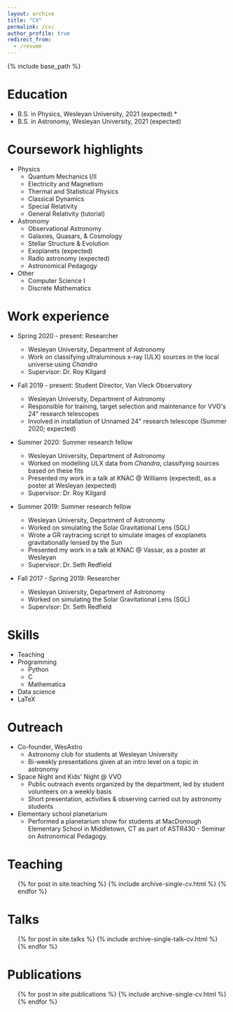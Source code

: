 ```yaml
---
layout: archive
title: "CV"
permalink: /cv/
author_profile: true
redirect_from:
  - /resume
---
```


{% include base_path %}

Education
======
* B.S. in Physics, Wesleyan University, 2021 (expected)
  * 
* B.S. in Astronomy, Wesleyan University, 2021 (expected)

Coursework highlights
======
* Physics
  * Quantum Mechanics I/II
  * Electricity and Magnetism
  * Thermal and Statistical Physics
  * Classical Dynamics
  * Special Relativity
  * General Relativity (tutorial)
* Astronomy
  * Observational Astronomy
  * Galaxies, Quasars, & Cosmology
  * Stellar Structure & Evolution
  * Exoplanets (expected)
  * Radio astronomy (expected)
  * Astronomical Pedagogy
* Other
  * Computer Science I
  * Discrete Mathematics

Work experience
======
* Spring 2020 - present: Researcher
  * Wesleyan University, Department of Astronomy
  * Work on classifying ultraluminous x-ray (ULX) sources in the local universe using *Chandra*
  * Supervisor: Dr. Roy Kilgard
  
* Fall 2019 - present: Student Director, Van Vleck Observatory
  * Wesleyan University, Department of Astronomy
  * Responsible for training, target selection and maintenance for VVO's 24" research telescopes
  * Involved in installation of Unnamed 24" research telescope (Summer 2020; expected)
  
* Summer 2020: Summer research fellow
  * Wesleyan University, Department of Astronomy
  * Worked on modelling ULX data from *Chandra*, classifying sources based on these fits
  * Presented my work in a talk at KNAC @ Williams (expected), as a poster at Wesleyan (expected)
  * Supervisor: Dr. Roy Kilgard
  
* Summer 2019: Summer research fellow
  * Wesleyan University, Department of Astronomy 
  * Worked on simulating the Solar Gravitational Lens (SGL)
  * Wrote a GR raytracing script to simulate images of exoplanets gravitationally lensed by the Sun
  * Presented my work in a talk at KNAC @ Vassar, as a poster at Wesleyan
  * Supervisor: Dr. Seth Redfield

* Fall 2017 - Spring 2019: Researcher
  * Wesleyan University, Department of Astronomy
  * Worked on simulating the Solar Gravitational Lens (SGL)
  * Supervisor: Dr. Seth Redfield
  
Skills
======
* Teaching
* Programming
  * Python
  * C
  * Mathematica
* Data science
* LaTeX

Outreach
======
* Co-founder, WesAstro
  * Astronomy club for students at Wesleyan University
  * Bi-weekly presentations given at an intro level on a topic in astronomy
* Space Night and Kids' Night @ VVO
  * Public outreach events organized by the department, led by student volunteers on a weekly basis
  * Short presentation, activities & observing carried out by astronomy students
* Elementary school planetarium
  * Performed a planetarium show for students at MacDonough Elementary School in Middletown, CT as part of ASTR430 - Seminar on Astronomical Pedagogy.

Teaching
======
  <ul>{% for post in site.teaching %}
    {% include archive-single-cv.html %}
  {% endfor %}</ul>
  
Talks
======
  <ul>{% for post in site.talks %}
    {% include archive-single-talk-cv.html %}
  {% endfor %}</ul>

Publications
======
  <ul>{% for post in site.publications %}
    {% include archive-single-cv.html %}
  {% endfor %}</ul>
